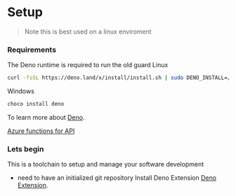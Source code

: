 
# Setup

> Note this is best used on a linux enviroment
### Requirements 

The Deno runtime is required to run the old guard
Linux
```bash
curl -fsSL https://deno.land/x/install/install.sh | sudo DENO_INSTALL=/usr/local sh
```
Windows
```bash
choco install deno
```

To learn more about [Deno](https://deno.land/).   


[Azure functions for API](https://docs.microsoft.com/en-us/azure/static-web-apps/add-api) 

 ### Lets begin
 This is a toolchain to setup and manage your software development

- need to have an initialized git repository
Install Deno Extension
[Deno Extension](https://www.codenewbie.org/podcast/how-to-harness-privilege-to-create-equitable-design). 